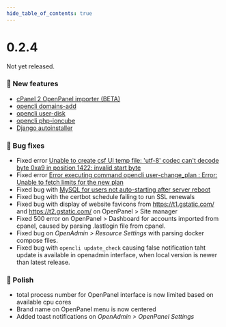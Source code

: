 ```yaml
--- 
hide_table_of_contents: true
---
```



# 0.2.4

Not yet released.




### 🚀 New features
- [cPanel 2 OpenPanel importer (BETA)](/docs/articles/transfers/import-cpanel-backup-to-openpanel/)
- [opencli domains-add](https://dev.openpanel.co/cli/commands.html#Add-Domain-to-User)
- [opencli user-disk](https://dev.openpanel.co/cli/commands.html#View-disk-usage-for-user)
- [opencli php-ioncube](https://dev.openpanel.co/cli/commands.html#Enable-ioncube-loader)
- [Django autoinstaller](/docs/articles/user-experience/how-to-setup-django-on-openpanel/#step-1-create-a-domain)


### 🐛 Bug fixes
- Fixed error [Unable to create csf UI temp file: 'utf-8' codec can't decode byte 0xa9 in position 1422: invalid start byte](https://github.com/stefanpejcic/OpenPanel/issues/152)
- Fixed error [Error executing command opencli user-change_plan : Error: Unable to fetch limits for the new plan](https://community.openpanel.co/d/79-an-error-occurred-while-attempting-to-upgrade-the-hosting-plan)
- Fixed bug with [MySQL for users not auto-starting after server reboot](https://community.openpanel.co/d/77-bug-mysql-for-users-not-auto-starting-after-server-reboot)
- Fixed bug with the certbot schedule failing to run SSL renewals
- Fixed bug with display of website favicons from https://t1.gstatic.com/ and https://t2.gstatic.com/ on OpenPanel > Site manager
- Fixed 500 error on OpenPanel > Dashboard for accounts imported from cpanel, caused by parsing .lastlogin file from cpanel.
- Fixed bug on *OpenAdmin > Resource Settings* with parsing docker compose files.
- Fixed bug with `opencli update_check` causing false notification taht update is available in openadmin interface, when local version is newer than latest release.


### 💅 Polish
- total process number for OpenPanel interface is now limited based on available cpu cores
- Brand name on OpenPanel menu is now centered
- Added toast notifications on *OpenAdmin > OpenPanel Settings*
